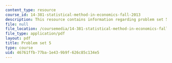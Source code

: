 ```yaml
---
content_type: resource
course_id: 14-381-statistical-method-in-economics-fall-2013
description: This resource contains information regarding problem set 5.
file: null
file_location: /coursemedia/14-381-statistical-method-in-economics-fall-2013/46761ffb77ba1e439b9f626c85c134e5_MIT14_381F13_ps5_2007.pdf
file_type: application/pdf
layout: pdf
title: Problem set 5
type: course
uid: 46761ffb-77ba-1e43-9b9f-626c85c134e5
---
```

